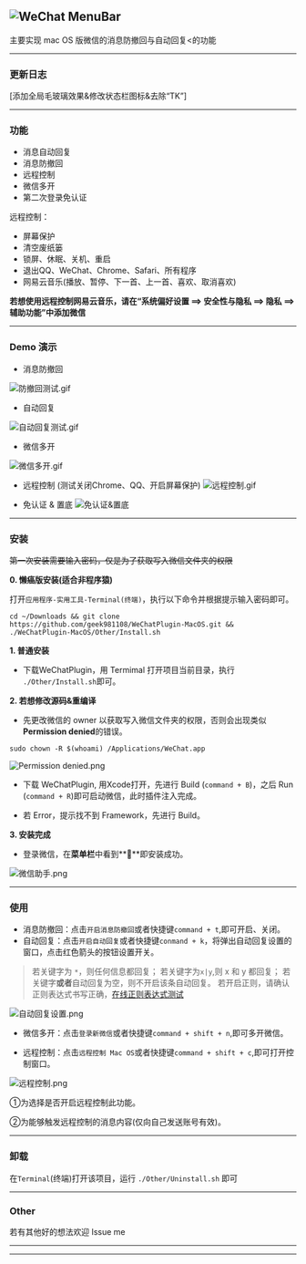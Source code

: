 

![WeChat MenuBar](http://upload-images.jianshu.io/upload_images/8056623-d3c3657b8a37effa.png?imageMogr2/auto-orient/strip%7CimageView2/2/w/1240)
---
主要实现 mac OS 版微信的消息防撤回与自动回复<的功能

---

### 更新日志
[添加全局毛玻璃效果&修改状态栏图标&去除“TK”]

---

### 功能
- 消息自动回复
- 消息防撤回
- 远程控制
- 微信多开
- 第二次登录免认证


远程控制：

-  屏幕保护
-  清空废纸篓
-  锁屏、休眠、关机、重启
- 退出QQ、WeChat、Chrome、Safari、所有程序
- 网易云音乐(播放、暂停、下一首、上一首、喜欢、取消喜欢)

**若想使用远程控制网易云音乐，请在“系统偏好设置 ==> 安全性与隐私 ==> 隐私 ==> 辅助功能”中添加微信**

---


### Demo 演示

* 消息防撤回


![防撤回测试.gif](http://upload-images.jianshu.io/upload_images/8056623-27789bcd4ef0a275.gif?imageMogr2/auto-orient/strip)
* 自动回复

![自动回复测试.gif](http://upload-images.jianshu.io/upload_images/8056623-e11e069da8dfe84a.gif?imageMogr2/auto-orient/strip)

* 微信多开

![微信多开.gif](http://upload-images.jianshu.io/upload_images/8056623-b1460bd58923b052.gif?imageMogr2/auto-orient/strip)

* 远程控制 (测试关闭Chrome、QQ、开启屏幕保护)
![远程控制.gif](http://upload-images.jianshu.io/upload_images/965383-0cf50d9b22b02f2f.gif?imageMogr2/auto-orient/strip)

* 免认证 & 置底
![免认证&置底](http://upload-images.jianshu.io/upload_images/965383-cc656af55cc2d2f6.gif?imageMogr2/auto-orient/strip)

---
### 安装

~~第一次安装需要输入密码，仅是为了获取写入微信文件夹的权限~~

**0. 懒癌版安装(适合非程序猿)**

打开`应用程序-实用工具-Terminal(终端)`，执行以下命令并根据提示输入密码即可。

`cd ~/Downloads && git clone https://github.com/geek981108/WeChatPlugin-MacOS.git && ./WeChatPlugin-MacOS/Other/Install.sh`

**1. 普通安装**

* 下载WeChatPlugin，用 Termimal 打开项目当前目录，执行 `./Other/Install.sh`即可。


**2. 若想修改源码&重编译**

* 先更改微信的 owner 以获取写入微信文件夹的权限，否则会出现类似**Permission denied**的错误。

`sudo chown -R $(whoami) /Applications/WeChat.app`

![Permission denied.png](http://upload-images.jianshu.io/upload_images/965383-11e4480553ba086e.png?imageMogr2/auto-orient/strip%7CimageView2/2/w/1240)

* 下载 WeChatPlugin, 用Xcode打开，先进行 Build (`command + B`)，之后 Run (`command + R`)即可启动微信，此时插件注入完成。

* 若 Error，提示找不到 Framework，先进行 Build。

**3. 安装完成**

* 登录微信，在**菜单栏**中看到**🌚**即安装成功。

![微信助手.png](http://upload-images.jianshu.io/upload_images/8056623-ffc96e51b1a3a4df.png?imageMogr2/auto-orient/strip%7CimageView2/2/w/1240)

---

### 使用

* 消息防撤回：点击`开启消息防撤回`或者快捷键`command + t`,即可开启、关闭。
* 自动回复：点击`开启自动回复`或者快捷键`conmand + k`，将弹出自动回复设置的窗口，点击红色箭头的按钮设置开关。

>若关键字为 `*`，则任何信息都回复；
>若关键字为`x|y`,则 x 和 y 都回复；
>若关键字**或者**自动回复为空，则不开启该条自动回复。
>若开启正则，请确认正则表达式书写正确，[在线正则表达式测试](http://tool.oschina.net/regex/)


![自动回复设置.png](http://upload-images.jianshu.io/upload_images/8056623-811c3a57a7649fbb.png?imageMogr2/auto-orient/strip%7CimageView2/2/w/1240)


* 微信多开：点击`登录新微信`或者快捷键`command + shift + n`,即可多开微信。

* 远程控制：点击`远程控制 Mac OS`或者快捷键`command + shift + c`,即可打开控制窗口。


![远程控制.png](http://upload-images.jianshu.io/upload_images/8056623-5497692c82a1268e.png?imageMogr2/auto-orient/strip%7CimageView2/2/w/1240)

①为选择是否开启远程控制此功能。

②为能够触发远程控制的消息内容(仅向自己发送账号有效)。

---

### 卸载

在`Terminal`(终端)打开该项目，运行 `./Other/Uninstall.sh` 即可

---

### Other

若有其他好的想法欢迎 Issue me

---

---
